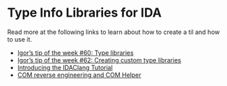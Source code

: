 # Type Info Libraries for IDA

Read more at the following links to learn about how to create a til and how to use it.

- [Igor’s tip of the week #60: Type libraries](https://hex-rays.com/blog/igors-tip-of-the-week-60-type-libraries)
- [Igor’s tip of the week #62: Creating custom type libraries](https://hex-rays.com/blog/igors-tip-of-the-week-62-creating-custom-type-libraries)
- [Introducing the IDAClang Tutorial](https://hex-rays.com/blog/introducing-the-idaclang-tutorial)
- [COM reverse engineering and COM Helper](https://hex-rays.com/blog/igors-tip-of-the-week-93-com-reverse-engineering-and-com-helper)
